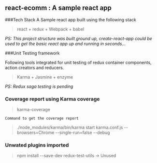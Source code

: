 ## react-ecomm : A sample react app 

###Tech Stack
A Sample react app built using the following stack 

> react + redux + Webpack + babel

*PS: This project structure was built ground up, create-react-app could be used to get the basic react app up and running in seconds...*

###Unit Testing framework

Following tools integrated for unit testing of redux container components, action creators and reducers.

> Karma + Jasmine + enzyme

*PS: Redux saga testing is pending*

### Coverage report using Karma coverage

> karma-coverage

`Command to get the coverage report`

>./node_modules/karma/bin/karma start karma.conf.js --browsers=Chrome --single-run=false --debug

### Unwated plugins imported

>npm install --save-dev redux-test-utils -> Unused
